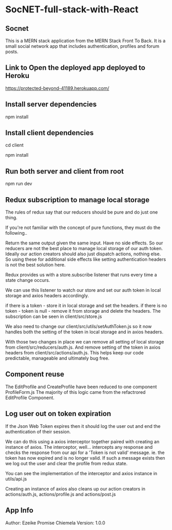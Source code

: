 # SocNET-full-stack-with-React

## Socnet

This is a MERN stack application from the MERN Stack Front To Back.
It is a small social network app that includes authentication, profiles and forum posts.

## Link to Open the deployed app deployed to Heroku

https://protected-beyond-41189.herokuapp.com/

## Install server dependencies

npm install

## Install client dependencies

cd client

npm install

## Run both server and client from root

npm run dev

## Redux subscription to manage local storage

The rules of redux say that our reducers should be pure and do just one thing.

If you're not familiar with the concept of pure functions, they must do the following..

Return the same output given the same input.
Have no side effects.
So our reducers are not the best place to manage local storage of our auth token. Ideally our action creators should also just dispatch actions, nothing else. So using these for additional side effects like setting authentication headers is not the best solution here.

Redux provides us with a store.subscribe listener that runs every time a state change occurs.

We can use this listener to watch our store and set our auth token in local storage and axios headers accordingly.

if there is a token - store it in local storage and set the headers.
if there is no token - token is null - remove it from storage and delete the headers.
The subscription can be seen in client/src/store.js

We also need to change our client/src/utils/setAuthToken.js so it now handles both the setting of the token in local storage and in axios headers.

With those two changes in place we can remove all setting of local storage from client/src/reducers/auth.js. And remove setting of the token in axios headers from client/src/actions/auth.js. This helps keep our code predictable, manageable and ultimately bug free.

## Component reuse

The EditProfile and CreateProfile have been reduced to one component ProfileForm.js
The majority of this logic came from the refactrored EditProfile Component.

## Log user out on token expiration

If the Json Web Token expires then it should log the user out and end the authentication of their session.

We can do this using a axios interceptor together paired with creating an instance of axios.
The interceptor, well... intercepts any response and checks the response from our api for a 'Token is not valid' message.
ie. the token has now expired and is no longer valid.
If such a message exists then we log out the user and clear the profile from redux state.

You can see the implementation of the interceptor and axios instance in utils/api.js

Creating an instance of axios also cleans up our action creators in actions/auth.js, actions/profile.js and actions/post.js

## App Info

Author: Ezeike Promise Chiemela
Version: 1.0.0
